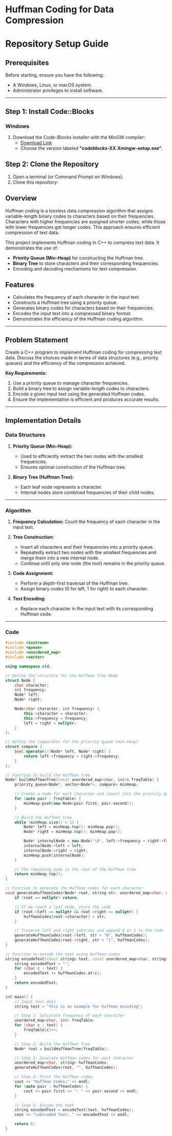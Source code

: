 # Huffman Coding for Data Compression
# Repository Setup Guide


## Prerequisites

Before starting, ensure you have the following:
- A Windows, Linux, or macOS system.
- Administrator privileges to install software.

---

## Step 1: Install Code::Blocks

### Windows
1. Download the Code::Blocks installer with the MinGW compiler:
   - [Download Link](https://www.codeblocks.org/downloads/)
   - Choose the version labeled **"codeblocks-XX.Xmingw-setup.exe"**.


## Step 2: Clone the Repository

1. Open a terminal (or Command Prompt on Windows).
2. Clone this repository:
   

## Overview

Huffman coding is a lossless data compression algorithm that assigns variable-length binary codes to characters based on their frequencies. Characters with higher frequencies are assigned shorter codes, while those with lower frequencies get longer codes. This approach ensures efficient compression of text data.

This project implements Huffman coding in C++ to compress text data. It demonstrates the use of:
- **Priority Queue (Min-Heap)** for constructing the Huffman tree.
- **Binary Tree** to store characters and their corresponding frequencies.
- Encoding and decoding mechanisms for text compression.

## Features

- Calculates the frequency of each character in the input text.
- Constructs a Huffman tree using a priority queue.
- Generates binary codes for characters based on their frequencies.
- Encodes the input text into a compressed binary format.
- Demonstrates the efficiency of the Huffman coding algorithm.

---

## Problem Statement

Create a C++ program to implement Huffman coding for compressing text data. Discuss the choices made in terms of data structures (e.g., priority queues) and the efficiency of the compression achieved.

**Key Requirements:**
1. Use a priority queue to manage character frequencies.
2. Build a binary tree to assign variable-length codes to characters.
3. Encode a given input text using the generated Huffman codes.
4. Ensure the implementation is efficient and produces accurate results.

---

## Implementation Details

### **Data Structures**

1. **Priority Queue (Min-Heap):**
   - Used to efficiently extract the two nodes with the smallest frequencies.
   - Ensures optimal construction of the Huffman tree.

2. **Binary Tree (Huffman Tree):**
   - Each leaf node represents a character.
   - Internal nodes store combined frequencies of their child nodes.

---

### **Algorithm**

1. **Frequency Calculation:**
   Count the frequency of each character in the input text.

2. **Tree Construction:**
   - Insert all characters and their frequencies into a priority queue.
   - Repeatedly extract two nodes with the smallest frequencies and merge them into a new internal node.
   - Continue until only one node (the root) remains in the priority queue.

3. **Code Assignment:**
   - Perform a depth-first traversal of the Huffman tree.
   - Assign binary codes (0 for left, 1 for right) to each character.

4. **Text Encoding:**
   - Replace each character in the input text with its corresponding Huffman code.

---

### **Code**

```cpp
#include <iostream>
#include <queue>
#include <unordered_map>
#include <vector>

using namespace std;

// Define the structure for the Huffman Tree Node
struct Node {
    char character;
    int frequency;
    Node* left;
    Node* right;

    Node(char character, int frequency) {
        this->character = character;
        this->frequency = frequency;
        left = right = nullptr;
    }
};

// Define the comparator for the priority queue (min-heap)
struct compare {
    bool operator()(Node* left, Node* right) {
        return left->frequency > right->frequency;
    }
};

// Function to build the Huffman tree
Node* buildHuffmanTree(const unordered_map<char, int>& freqTable) {
    priority_queue<Node*, vector<Node*>, compare> minHeap;

    // Create a node for each character and insert into the priority queue
    for (auto pair : freqTable) {
        minHeap.push(new Node(pair.first, pair.second));
    }

    // Build the Huffman tree
    while (minHeap.size() > 1) {
        Node* left = minHeap.top(); minHeap.pop();
        Node* right = minHeap.top(); minHeap.pop();

        Node* internalNode = new Node('\0', left->frequency + right->frequency);
        internalNode->left = left;
        internalNode->right = right;
        minHeap.push(internalNode);
    }

    // The remaining node is the root of the Huffman tree
    return minHeap.top();
}

// Function to generate the Huffman codes for each character
void generateHuffmanCodes(Node* root, string str, unordered_map<char, string>& huffmanCodes) {
    if (root == nullptr) return;

    // If we reach a leaf node, store the code
    if (root->left == nullptr && root->right == nullptr) {
        huffmanCodes[root->character] = str;
    }

    // Traverse left and right subtrees and append 0 or 1 to the code
    generateHuffmanCodes(root->left, str + "0", huffmanCodes);
    generateHuffmanCodes(root->right, str + "1", huffmanCodes);
}

// Function to encode the text using Huffman codes
string encodeText(const string& text, const unordered_map<char, string>& huffmanCodes) {
    string encodedText = "";
    for (char c : text) {
        encodedText += huffmanCodes.at(c);
    }
    return encodedText;
}

int main() {
    // Input text data
    string text = "this is an example for huffman encoding";

    // Step 1: Calculate frequency of each character
    unordered_map<char, int> freqTable;
    for (char c : text) {
        freqTable[c]++;
    }

    // Step 2: Build the Huffman Tree
    Node* root = buildHuffmanTree(freqTable);

    // Step 3: Generate Huffman codes for each character
    unordered_map<char, string> huffmanCodes;
    generateHuffmanCodes(root, "", huffmanCodes);

    // Step 4: Print the Huffman codes
    cout << "Huffman Codes:" << endl;
    for (auto pair : huffmanCodes) {
        cout << pair.first << ": " << pair.second << endl;
    }

    // Step 5: Encode the text
    string encodedText = encodeText(text, huffmanCodes);
    cout << "\nEncoded Text: " << encodedText << endl;

    return 0;
}

